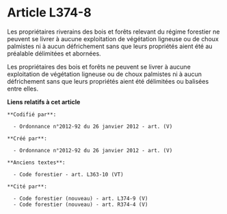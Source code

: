 # Article L374-8

Les propriétaires riverains des bois et forêts relevant du régime forestier ne peuvent se livrer à aucune exploitation de
végétation ligneuse ou de choux palmistes ni à aucun défrichement sans que leurs propriétés aient été au préalable délimitées
et abornées.

Les propriétaires des bois et forêts ne peuvent se livrer à aucune exploitation de végétation ligneuse ou de choux palmistes
ni à aucun défrichement sans que leurs propriétés aient été délimitées ou balisées entre elles.

**Liens relatifs à cet article**

	**Codifié par**:

	  - Ordonnance n°2012-92 du 26 janvier 2012 - art. (V)

	**Créé par**:

	  - Ordonnance n°2012-92 du 26 janvier 2012 - art. (V)

	**Anciens textes**:

	  - Code forestier - art. L363-10 (VT)

	**Cité par**:

	  - Code forestier (nouveau) - art. L374-9 (V)
	  - Code forestier (nouveau) - art. R374-4 (V)
